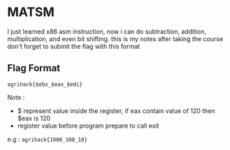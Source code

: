 # MATSM

I just learned x86 asm instruction, now i can do subtraction, addition, multiplication, and even bit shifting. this is my notes after taking the course don't forget to submit the flag with this format

## Flag Format

`agrihack{$ebx_$eax_$edi}`

Note : 
- $ represent value inside the register, if eax contain value of 120 then $eax is 120
- register value before program prepare to call exit

e.g : `agrihack{1000_100_10}`